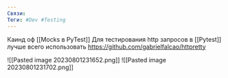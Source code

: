 ```yaml
---
Связи:
Теги: #Dev #Testing
---
```

Каинд оф [[Mocks в PyTest]]
Для тестирования http запросов в [[Pytest]] лучше всего использовать
https://github.com/gabrielfalcao/httpretty

![[Pasted image 20230801231652.png]]
![[Pasted image 20230801231702.png]]